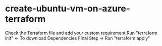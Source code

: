 # create-ubuntu-vm-on-azure-terraform
Check the Terraform file and add your custom requirement
Run "terraform init" <- To download Dependencies
Final Step -> Run "terraform apply" 
